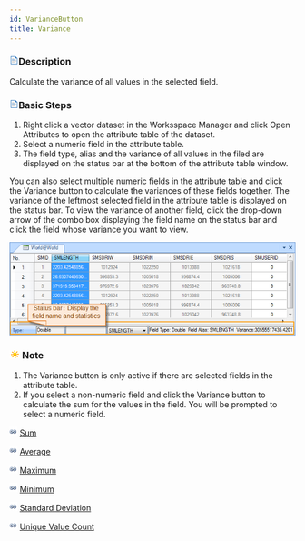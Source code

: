 ```yaml
---
id: VarianceButton
title: Variance
---
```

### ![](../../img/read.gif)Description

Calculate the variance of all values in the selected field.

### ![](../../img/read.gif)Basic Steps

  1. Right click a vector dataset in the Worksspace Manager and click Open Attributes to open the attribute table of the dataset. 
  2. Select a numeric field in the attribute table.
  3. The field type, alias and the variance of all values in the filed are displayed on the status bar at the bottom of the attribute table window. 

You can also select multiple numeric fields in the attribute table and click the Variance button to calculate the variances of these fields together. The variance of the leftmost selected field in the attribute table is displayed on the status bar. To view the variance of another field, click the drop-down arrow of the combo box displaying the field name on the status bar and click the field whose variance you want to view.

![](img-en/varianceResult.png)  


### ![](../img/note.png)Note

  1. The Variance button is only active if there are selected fields in the attribute table.
  2. If you select a non-numeric field and click the Variance button to calculate the sum for the values in the field. You will be prompted to select a numeric field.

![](../../img/smalltitle.png) [Sum](SumButton.htm)

![](../../img/smalltitle.png) [Average](AverageButton.htm)

![](../../img/smalltitle.png) [Maximum](MaxButton.htm)

![](../../img/smalltitle.png) [Minimum](MinButton.htm)

![](../../img/smalltitle.png) [Standard Deviation](StdDeviationButton.htm)

![](../../img/smalltitle.png) [Unique Value Count](CountOfValueButton.htm)


